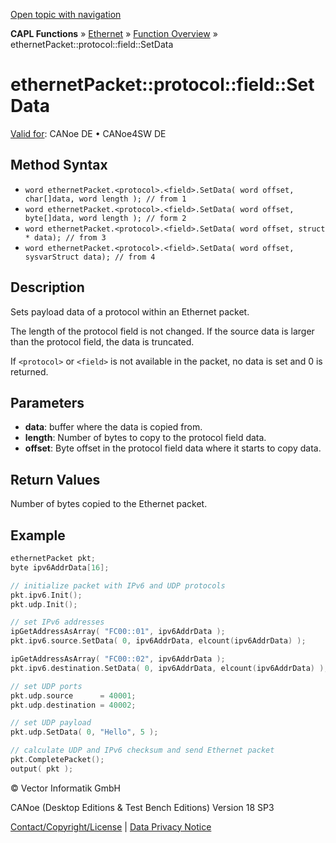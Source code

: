 [Open topic with navigation](../../../../../CANoeDEFamily.htm#Topics/CAPLFunctions/IP/Methods/CAPLfunctionProtocolFieldSetData.md)

**CAPL Functions** » [Ethernet](../CAPLEthernetStartPage.md) » [Function Overview](../CAPLfunctionsIPOverview.md) » ethernetPacket::protocol::field::SetData

# ethernetPacket::protocol::field::SetData

[Valid for](../../../Shared/FeatureAvailability.md):  CANoe DE • CANoe4SW DE

## Method Syntax

- `word ethernetPacket.<protocol>.<field>.SetData( word offset, char[]data, word length ); // from 1`
- `word ethernetPacket.<protocol>.<field>.SetData( word offset, byte[]data, word length ); // form 2`
- `word ethernetPacket.<protocol>.<field>.SetData( word offset, struct * data); // from 3`
- `word ethernetPacket.<protocol>.<field>.SetData( word offset, sysvarStruct data); // from 4`

## Description

Sets payload data of a protocol within an Ethernet packet.

The length of the protocol field is not changed. If the source data is larger than the protocol field, the data is truncated.

If `<protocol>` or `<field>` is not available in the packet, no data is set and 0 is returned.

## Parameters

- **data**: buffer where the data is copied from.
- **length**: Number of bytes to copy to the protocol field data.
- **offset**: Byte offset in the protocol field data where it starts to copy data.

## Return Values

Number of bytes copied to the Ethernet packet.

## Example

```c
ethernetPacket pkt;
byte ipv6AddrData[16];

// initialize packet with IPv6 and UDP protocols
pkt.ipv6.Init();
pkt.udp.Init();

// set IPv6 addresses
ipGetAddressAsArray( "FC00::01", ipv6AddrData );
pkt.ipv6.source.SetData( 0, ipv6AddrData, elcount(ipv6AddrData) );

ipGetAddressAsArray( "FC00::02", ipv6AddrData );
pkt.ipv6.destination.SetData( 0, ipv6AddrData, elcount(ipv6AddrData) );

// set UDP ports
pkt.udp.source      = 40001;
pkt.udp.destination = 40002;

// set UDP payload
pkt.udp.SetData( 0, "Hello", 5 );

// calculate UDP and IPv6 checksum and send Ethernet packet
pkt.CompletePacket();
output( pkt );
```

© Vector Informatik GmbH

CANoe (Desktop Editions & Test Bench Editions) Version 18 SP3

[Contact/Copyright/License](../../../Shared/ContactCopyrightLicense.md) | [Data Privacy Notice](https://www.vector.com/int/en/company/get-info/privacy-policy/)
